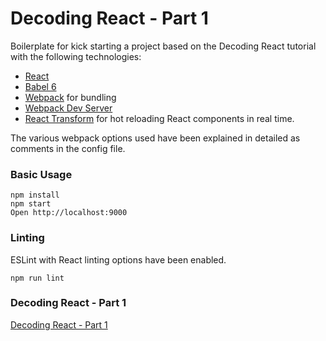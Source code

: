 # Decoding React - Part 1


Boilerplate for kick starting a project based on the Decoding React tutorial with the following technologies:
* [React](https://github.com/facebook/react)
* [Babel 6](http://babeljs.io)
* [Webpack](http://webpack.github.io) for bundling
* [Webpack Dev Server](http://webpack.github.io/docs/webpack-dev-server.html)
* [React Transform](https://github.com/gaearon/react-transform-hmr) for hot reloading React components in real time.

The various webpack options used have been explained in detailed as comments in the config file. 

### Basic Usage

```
npm install
npm start
Open http://localhost:9000
```

### Linting

ESLint with React linting options have been enabled.

```
npm run lint
```

### Decoding React - Part 1

[Decoding React - Part 1](https://simantas.wordpress.com/2017/08/26/decoding-react-part-1/)

